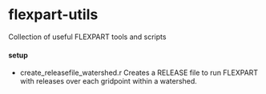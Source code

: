 # flexpart-utils
Collection of useful FLEXPART tools and scripts

#### setup
* create_releasefile_watershed.r
Creates a RELEASE file to run FLEXPART with releases over each gridpoint within a watershed. 
 

